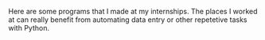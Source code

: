 Here are some programs that I made at my internships. The places I worked at can really benefit from automating data entry or other repetetive tasks with Python.
